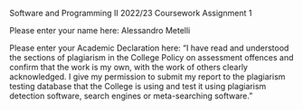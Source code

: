 Software and Programming II
2022/23
Coursework Assignment 1

Please enter your name here:
Alessandro Metelli

Please enter your Academic Declaration here:
“I have read and understood the sections of plagiarism in the College Policy
on assessment offences and confirm that the work is my own, with the work
of others clearly acknowledged. I give my permission to submit my report
to the plagiarism testing database that the College is using and test it using
plagiarism detection software, search engines or meta-searching software.”
